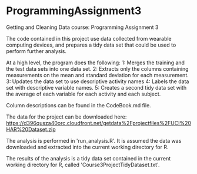 # ProgrammingAssignment3
Getting and Cleaning Data course: Programming Assignment 3

The code contained in this project use data collected from wearable computing devices, and prepares a tidy data set that could be used to perform further analysis.

At a high level, the program does the following:
1: Merges the training and the test data sets into one data set.
2: Extracts only the columns containing measurements on the mean and standard deviation for each measurement. 
3: Updates the data set to use descriptive activity names
4: Labels the data set with descriptive variable names. 
5: Creates a second tidy data set with the average of each variable for each activity and each subject.

Column descriptions can be found in the CodeBook.md file.

The data for the project can be downloaded here:
https://d396qusza40orc.cloudfront.net/getdata%2Fprojectfiles%2FUCI%20HAR%20Dataset.zip

The analysis is performed in 'run_analysis.R'.  It is assumed the data was downloaded and extracted into the current working directory for R.

The results of the analysis is a tidy data set contained in the current working directory for R, called 'Course3ProjectTidyDataset.txt'.
